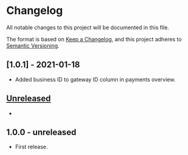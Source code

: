 # Changelog
All notable changes to this project will be documented in this file.

The format is based on [Keep a Changelog](https://keepachangelog.com/en/1.0.0/),
and this project adheres to [Semantic Versioning](https://semver.org/spec/v2.0.0.html).

## [1.0.1] - 2021-01-18
- Added business ID to gateway ID column in payments overview.

## [Unreleased][unreleased]
-

## 1.0.0 - unreleased
- First release.

[unreleased]: https://github.com/wp-pay-gateways/adyen/compare/1.0.1...HEAD
